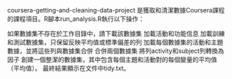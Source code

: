  coursera-getting-and-cleaning-data-project
是獲取和清潔數據Coursera課程的課程項目。R腳本run_analysis.R執行以下操作：

如果數據集不存在於工作目錄中，請下載該數據集
加載活動和功能信息
加載訓練和測試數據集，只保留反映平均值或標準偏差的列
加載每個數據集的活動和主題數據，並將這些列與數據集合併
合併兩個數據集
將列activity和subject列轉換為因子
創建一個整潔的數據集，其中包含每個主題和活動對的每個變量的平均值（平均值）。
最終結果顯示在文件中tidy.txt。
